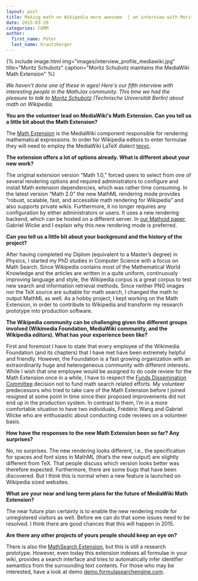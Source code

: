 ```yaml
---
layout: post
title: Making math on Wikipedia more awesome  | an interview with Moritz Schubotz
date: 2015-03-20
categories: COMM
author:
  first_name: Peter
  last_name: Krautzberger
---
```


{% include image.html img="images/interview_profile_mediawiki.jpg" title="Moritz Schubotz" caption="Moritz Schubotz maintains the MediaWiki Math Extension" %}
            
_We haven't done one of these in ages! Here's our fifth interview with interesting people in the MathJax community. This time we had the pleasure to talk to [Moritz Schubotz](http://moritzschubotz.de/) (Technische Universität Berlin) about math on Wikipedia._

**You are the volunteer lead on MediaWiki's Math Extension. Can you tell us a little bit about the Math Extension?**

The [Math Extension](https://www.mediawiki.org/wiki/Extension:Math) is the MediaWiki component responsible for rendering mathematical expressions. In order for Wikipedia editors to enter formulae they will need to employ the MediaWiki LaTeX dialect [texvc](http://www.formulasearchengine.com/texvccheck).

**The extension offers a lot of options already. What is different about your new work?**

The original extension version “Math 1.0,” forced users to select from one of several rendering options and required administrators to configure and install Math extension dependencies, which was rather time consuming. In the latest version “Math 2.0” the new MathML rendering mode provides “robust, scalable, fast, and accessible math rendering for Wikipedia” and also supports private wikis. Furthermore, it no longer requires any configuration by either administrators or users. It uses a new rendering backend, which can be hosted on a different server. In [our Mathoid paper](http://link.springer.com/chapter/10.1007%2F978-3-319-08434-3_17), Gabriel Wicke and I explain why this new rendering mode is preferred.

**Can you tell us a little bit about your background and the history of the project?**

After having completed my Diplom (equivalent to a Master’s degree) in Physics, I started my PhD studies in Computer Science with a focus on Math Search. Since Wikipedia contains most of the Mathematical World Knowledge and the articles are written in a quite uniform, continuously improving language and style, the Wikipedia corpus is a great corpus to test new search and information retrieval methods. Since neither PNG images nor the TeX source are suitable for math search, I changed the math to output MathML as well. As a hobby project, I kept working on the Math Extension, in order to contribute to Wikipedia and transform my research prototype into production software.

**The Wikipedia community can be challenging given the different groups involved (Wikimedia Foundation, MediaWiki community, and the Wikipedia editors). What has your experience been like?**

First and foremost I have to state that every employee of the Wikimedia Foundation (and its chapters) that I have met have been extremely helpful and friendly. However, the Foundation is a fast growing organization with an extraordinarily huge and heterogeneous community with different interests. While I wish that one employee would be assigned to do code review for the Math Extension once in a while, I have to respect the [Funds Dissemination Committee](https://meta.wikimedia.org/wiki/Grants:APG/Funds_Dissemination_Committee) decision not to fund math search related efforts. My volunteer predecessors who tried to take care of the Math Extension before I joined resigned at some point in time since their proposed improvements did not end up in the production system. In contrast to them, I’m in a more comfortable situation to have two individuals, Frédéric Wang and Gabriel Wicke who are enthusiastic about conducting code reviews on a volunteer basis.

**How have the responses to the new Math Extension been so far? Any surprises?**

No, no surprises. The new rendering looks different, i.e., the specification for spaces and font sizes in MathML (that’s the new output) are slightly different from TeX. That people discuss which version looks better was therefore expected. Furthermore, there are some bugs that have been discovered. But I think this is normal when a new feature is launched on Wikipedia sized websites.

**What are your near and long term plans for the future of MediaWiki Math Extension?**

The near future plan certainly is to enable the new rendering mode for unregistered visitors as well. Before we can do that some issues need to be resolved. I think there are good chances that this will happen in 2015.

**Are there any other projects of yours people should keep an eye on?**

There is also the [MathSearch Extension](https://www.mediawiki.org/wiki/Extension:MathSearch), but this is still a research prototype. However, even today this extension indexes all formulae in your wiki, provides a search interface and tries to automatically infer identifier semantics from the surrounding text contents. For those who may be interested, have a look at demo [demo.formulasearchengine.com](http://demo.formulasearchengine.com).
